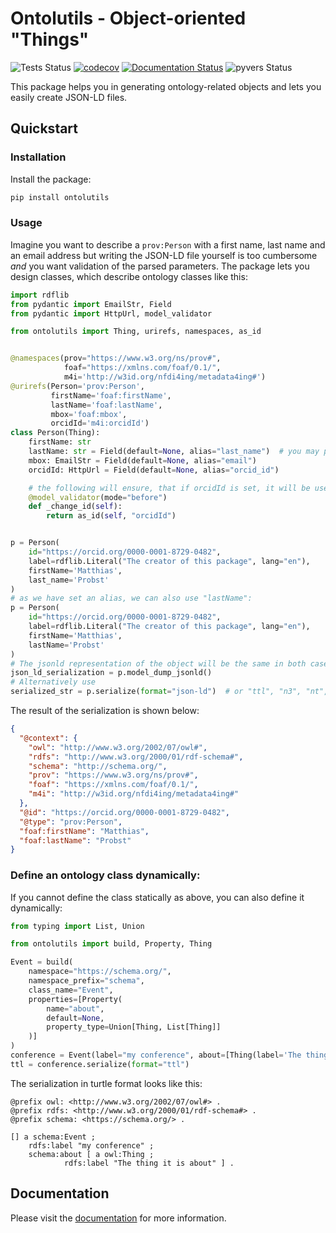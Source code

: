 # Ontolutils - Object-oriented "Things"

![Tests Status](https://github.com/matthiasprobst/ontology-utils/actions/workflows/tests.yml/badge.svg)
[![codecov](https://codecov.io/gh/matthiasprobst/ontology-utils/graph/badge.svg?token=KKZ3PTO73T)](https://codecov.io/gh/matthiasprobst/ontology-utils)
[![Documentation Status](https://readthedocs.org/projects/ontology-utils/badge/?version=latest)](https://ontology-utils.readthedocs.io/en/latest/)
![pyvers Status](https://img.shields.io/badge/python-3.9%20%7C%203.10%20%7C%203.11%20%7C%203.12-blue)

This package helps you in generating ontology-related objects and lets you easily create JSON-LD files.

## Quickstart

### Installation

Install the package:

```bash
pip install ontolutils
```

### Usage

Imagine you want to describe a `prov:Person` with a first name, last name and an email address but writing
the JSON-LD file yourself is too cumbersome *and* you want validation of the parsed parameters. The package
lets you design classes, which describe ontology classes like this:

```python
import rdflib
from pydantic import EmailStr, Field
from pydantic import HttpUrl, model_validator

from ontolutils import Thing, urirefs, namespaces, as_id


@namespaces(prov="https://www.w3.org/ns/prov#",
            foaf="https://xmlns.com/foaf/0.1/",
            m4i='http://w3id.org/nfdi4ing/metadata4ing#')
@urirefs(Person='prov:Person',
         firstName='foaf:firstName',
         lastName='foaf:lastName',
         mbox='foaf:mbox',
         orcidId='m4i:orcidId')
class Person(Thing):
    firstName: str
    lastName: str = Field(default=None, alias="last_name")  # you may provide an alias
    mbox: EmailStr = Field(default=None, alias="email")
    orcidId: HttpUrl = Field(default=None, alias="orcid_id")

    # the following will ensure, that if orcidId is set, it will be used as the id
    @model_validator(mode="before")
    def _change_id(self):
        return as_id(self, "orcidId")


p = Person(
    id="https://orcid.org/0000-0001-8729-0482",
    label=rdflib.Literal("The creator of this package", lang="en"),
    firstName='Matthias',
    last_name='Probst'
)
# as we have set an alias, we can also use "lastName":
p = Person(
    id="https://orcid.org/0000-0001-8729-0482",
    label=rdflib.Literal("The creator of this package", lang="en"),
    firstName='Matthias',
    lastName='Probst'
)
# The jsonld representation of the object will be the same in both cases:
json_ld_serialization = p.model_dump_jsonld()
# Alternatively use
serialized_str = p.serialize(format="json-ld")  # or "ttl", "n3", "nt", "xml"
```

The result of the serialization is shown below:

```json
{
  "@context": {
    "owl": "http://www.w3.org/2002/07/owl#",
    "rdfs": "http://www.w3.org/2000/01/rdf-schema#",
    "schema": "http://schema.org/",
    "prov": "https://www.w3.org/ns/prov#",
    "foaf": "https://xmlns.com/foaf/0.1/",
    "m4i": "http://w3id.org/nfdi4ing/metadata4ing#"
  },
  "@id": "https://orcid.org/0000-0001-8729-0482",
  "@type": "prov:Person",
  "foaf:firstName": "Matthias",
  "foaf:lastName": "Probst"
}
```

### Define an ontology class dynamically:

If you cannot define the class statically as above, you can also define it dynamically:

```python
from typing import List, Union

from ontolutils import build, Property, Thing

Event = build(
    namespace="https://schema.org/",
    namespace_prefix="schema",
    class_name="Event",
    properties=[Property(
        name="about",
        default=None,
        property_type=Union[Thing, List[Thing]]
    )]
)
conference = Event(label="my conference", about=[Thing(label='The thing it is about')])
ttl = conference.serialize(format="ttl")
```

The serialization in turtle format looks like this:
```turtle
@prefix owl: <http://www.w3.org/2002/07/owl#> .
@prefix rdfs: <http://www.w3.org/2000/01/rdf-schema#> .
@prefix schema: <https://schema.org/> .

[] a schema:Event ;
    rdfs:label "my conference" ;
    schema:about [ a owl:Thing ;
            rdfs:label "The thing it is about" ] .
```
## Documentation

Please visit the [documentation](https://ontology-utils.readthedocs.io/en/latest/) for more information.


